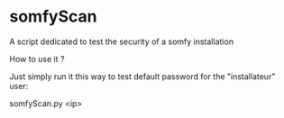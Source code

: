 # somfyScan
A script dedicated to test the security of a somfy installation


How to use it ?

Just simply run it this way to test default password for the "installateur" user:

somfyScan.py \<ip\>
